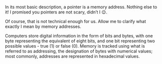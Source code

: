 In its most basic description, a pointer is a memory address. Nothing else to it! I promised you pointers are not scary, didn’t I 😉.

Of course, that is not technical enough for us. Allow me to clarify what exactly I mean by memory addresses.

Computers store digital information in the form of bits and bytes, with one byte representing the equivalent of eight bits, and one bit representing two possible values - true (1) or false (0). Memory is tracked using what is referred to as addressing, the designation of bytes with numerical values; most commonly, addresses are represented in hexadecimal values.